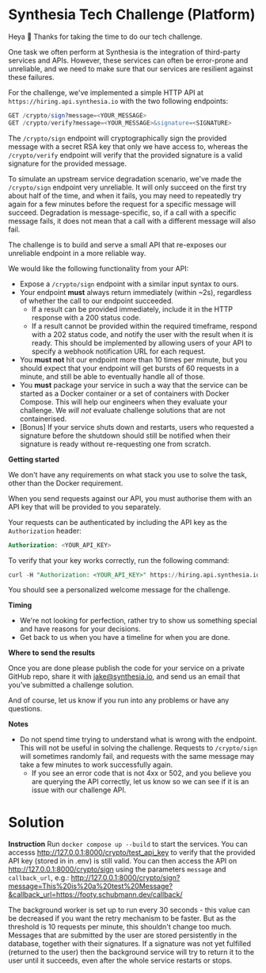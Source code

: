 # Synthesia Tech Challenge (Platform)

Heya 👋  Thanks for taking the time to do our tech challenge.

One task we often perform at Synthesia is the integration of third-party services and APIs. However, these services can often be error-prone and unreliable, and we need to make sure that our services are resilient against these failures.

For the challenge, we've implemented a simple HTTP API at `https://hiring.api.synthesia.io` with the two following endpoints:

```sql
GET /crypto/sign?message=<YOUR_MESSAGE>
GET /crypto/verify?message=<YOUR_MESSAGE>&signature=<SIGNATURE>
```

The `/crypto/sign` endpoint will cryptographically sign the provided message with a secret RSA key that only we have access to, whereas the `/crypto/verify` endpoint will verify that the provided signature is a valid signature for the provided message.

To simulate an upstream service degradation scenario, we've made the `/crypto/sign` endpoint very unreliable. It will only succeed on the first try about half of the time, and when it fails, you may need to repeatedly try again for a few minutes before the request for a specific message will succeed. Degradation is message-specific, so, if a call with a specific message fails, it does not mean that a call with a different message will also fail.

The challenge is to build and serve a small API that re-exposes our unreliable endpoint in a more reliable way.

We would like the following functionality from your API:

- Expose a `/crypto/sign` endpoint with a similar input syntax to ours.
- Your endpoint **must** always return immediately (within ~2s), regardless of whether the call to our endpoint succeeded.
    - If a result can be provided immediately, include it in the HTTP response with a 200 status code.
    - If a result cannot be provided within the required timeframe, respond with a 202 status code, and notify the user with the result when it is ready. This should be implemented by allowing users of your API to specify a webhook notification URL for each request.
- You **must not** hit our endpoint more than 10 times per minute, but you should expect that your endpoint will get bursts of 60 requests in a minute, and still be able to eventually handle all of those.
- You **must** package your service in such a way that the service can be started as a Docker container or a set of containers with Docker Compose. This will help our engineers when they evaluate your challenge. We *will not* evaluate challenge solutions that are not containerised.
- [Bonus] If your service shuts down and restarts, users who requested a signature before the shutdown should still be notified when their signature is ready without re-requesting one from scratch.

**Getting started**

We don't have any requirements on what stack you use to solve the task, other than the Docker requirement.

When you send requests against our API, you must authorise them with an API key that will be provided to you separately.

Your requests can be authenticated by including the API key as the `Authorization` header:

```sql
Authorization: <YOUR_API_KEY>
```

To verify that your key works correctly, run the following command:

```sql
curl -H "Authorization: <YOUR_API_KEY>" https://hiring.api.synthesia.io/
```

You should see a personalized welcome message for the challenge.

**Timing**

- We're not looking for perfection, rather try to show us something special and have reasons for your decisions.
- Get back to us when you have a timeline for when you are done.

**Where to send the results**

Once you are done please publish the code for your service on a private GitHub repo, share it with [jake@synthesia.io](https://www.notion.so/Synthesia-Tech-Challenge-Platform-7e27a0dddd5e44c29c4c2361668789ef), and send us an email that you’ve submitted a challenge solution.

And of course, let us know if you run into any problems or have any questions.

**Notes**

- Do not spend time trying to understand what is wrong with the endpoint. This will not be useful in solving the challenge. Requests to `/crypto/sign` will sometimes randomly fail, and requests with the same message may take a few minutes to work successfully again.
    - If you see an error code that is not 4xx or 502, and you believe you are querying the API correctly, let us know so we can see if it is an issue with our challenge API.




# Solution
**Instruction**
Run `docker compose up --build` to start the services.
You can accesss http://127.0.0.1:8000/crypto/test_api_key to verify that the provided API key (stored in in .env) is still valid.
You can then access the API on http://127.0.0.1:8000/crypto/sign using the parameters `message` and `callback_url`, e.g.: http://127.0.0.1:8000/crypto/sign?message=This%20is%20a%20test%20Message?&callback_url=https://footy.schubmann.dev/callback/

The background worker is set up to run every 30 seconds - this value can be decreased if you want the retry mechanism to be faster. But as the threshold is 10 requests per minute, this shouldn't change too much.
Messages that are submitted by the user are stored persistently in the database, together with their signatures. If a signature was not yet fulfilled (returned to the user) then the background service will try to return it to the user until it succeeds, even after the whole service restarts or stops.